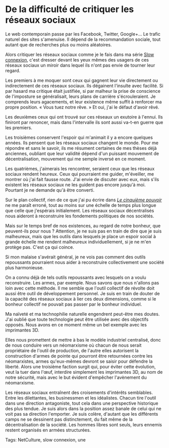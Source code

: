 # De la difficulté de critiquer les réseaux sociaux

Le web contemporain passe par les Facebook, Twitter, Google+… Le trafic naturel des sites s'amenuise. Il dépend de la recommandation sociale, tout autant que de recherches plus ou moins aléatoires.

Alors critiquer les réseaux sociaux comme je le fais dans ma série [Slow connexion](http://blog.tcrouzet.com/tag/slow-connexion/), c'est dresser devant les yeux mêmes des usagers de ces réseaux sociaux un miroir dans lequel ils n'ont pas envie de tourner leur regard.

Les premiers à me moquer sont ceux qui gagnent leur vie directement ou indirectement de ces réseaux sociaux. Ils dégainent l'insulte avec facilité. Si par hasard ma critique était justifiée, si par malheur la prise de conscience de l'imposture se généralisait, leurs plans de carrière s'écrouleraient. Je comprends leurs agacements, et leur existence même suffit à renforcer ma propre position. « Vous tuez notre rêve. » Et oui, j'ai le défaut d'avoir rêvé.

Les deuxièmes ceux qui ont trouvé sur ces réseaux un exutoire à l'ennui. Ils finiront par renoncer, mais dans l'intervalle ils sont aussi va-t-en guerre que les premiers.

Les troisièmes conservent l'espoir qui m'animait il y a encore quelques années. Ils pensent que les réseaux sociaux changent le monde. Pour me répondre et sans le savoir, ils me résument certaines de mes thèses déjà anciennes, oubliant que leur validité dépend d'un puissant mouvement de décentralisation, mouvement qui me semple inversé en ce moment.

Les quatrièmes, j'aimerais les rencontrer, seraient ceux que les réseaux sociaux rendent heureux. Ceux qui pourraient me guider, m'éveiller, me montrer où j'ai fait fausse route. J'ai envie de discuter avec eux, mais s'ils existent les réseaux sociaux ne les guident pas encore jusqu'à moi. Pourtant je ne demande qu'à être converti.

Sur le plan collectif, rien de ce que j'ai pu écrire dans [*Le cinquième pouvoir*](http://blog.tcrouzet.com/le-cinquieme-pouvoir/) ne me paraît erroné, tout au moins sur une échelle de temps plus longue que celle que j'espérais initialement. Les réseaux sociaux décentralisés nous aideront à reconstruire les fondements politiques de nos sociétés.

Mais sur le temps bref de nos existences, au regard de notre bonheur, que peuvent-ils pour nous ? Attention, je ne suis pas en train de dire que je suis malheureux, mais que les outils dans lesquels je place un espoir social à grande échelle me rendent malheureux individuellement, si je ne m'en protège pas. C'est ça qui coince.

Si mon malaise s'avérait général, je ne vois pas comment des outils repoussants pourraient nous aider à reconstruire collectivement une société plus harmonieuse.

On a connu déjà de tels outils repoussants avec lesquels on a voulu reconstruire. Les armes, par exemple. Nous savons que nous n'allons pas loin avec cette méthode. Il me semble que l'outil collectif de révolte doit aussi être outil de développement personnel. Je suis en train de douter de la capacité des réseaux sociaux à lier ces deux dimensions, comme si le bonheur collectif ne pouvait pas passer par le bonheur individuel.

Ma naïveté et ma technophilie naturelle engendrent peut-être mes doutes. J'ai oublié que toute technologie peut être utilisée avec des objectifs opposés. Nous avons en ce moment même un bel exemple avec les imprimantes 3D.

Elles nous promettent de mettre à bas le modèle industriel centralisé, donc de nous conduire vers un néomarxisme où chacun de nous serait propriétaire de l'outil de production, de l'autre elles autorisent la construction d'armes de pointe qui pourront être retournées contre les néomarxistes, armes qu'eux-mêmes devront se saisir pour défendre la liberté. Alors une troisième faction surgit qui, pour éviter cette évolution, veut la tuer dans l'œuf, interdire simplement les imprimantes 3D, au nom de notre sécurité, mais avec le but évident d'empêcher l'avènement du néomarxisme.

Les réseaux sociaux entraînent des croisements d'intérêts semblables. Entre les dilettantes, les businessmen et les idéalistes. Chacun tire l'outil dans une direction antagoniste, tout cela dans une perspective historique des plus tendue. Je suis alors dans la position assez banale de celui qui ne voit pas sa direction l'emporter. Je suis colère, d'autant que les différents camps ne se dessinent pas distinctement, du fait même de la décentralisation de la société. Les hommes libres sont seuls, leurs ennemis restent organisés en armées structurées.

Tags: NetCulture, slow connexion, une